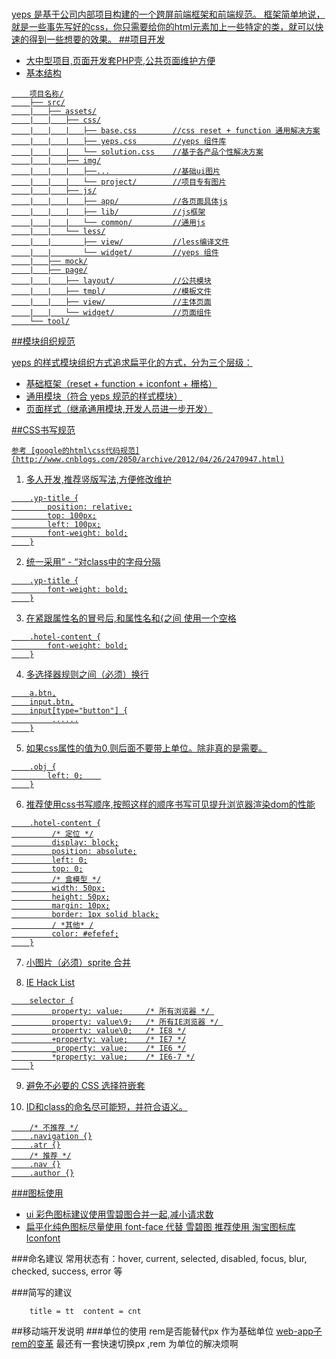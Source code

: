 <h1><a href="#" title="yep-ui 官网"></h1>


yeps 是基于公司内部项目构建的一个跨屏前端框架和前端规范。
框架简单地说，就是一些事先写好的css，你只需要给你的html元素加上一些特定的类，就可以快速的得到一些想要的效果。
##项目开发
- 大中型项目,页面开发套PHP壳,公共页面维护方便
- 基本结构
```
	项目名称/
	├── src/
	|	├── assets/
	|	|	├── css/
	|	|	|	├── base.css		//css reset + function 通用解决方案
	|	|	|	├── yeps.css		//yeps 组件库
	|	|	|	└── solution.css	//基于各产品个性解决方案
	|	|	├── img/
	|	|	|	├──...				//基础ui图片
	|	|	|	└── project/		//项目专有图片
	|	|	├── js/
	|	|	|	├── app/			//各页面具体js
	|	|	|	├── lib/			//js框架
	|	|	|	└── common/			//通用js
	|	|	└── less/
	|	|		├── view/			//less编译文件
	|	|		└── widget/			//yeps 组件
	|	├── mock/
	|	├── page/
	|	|	├── layout/				//公共模块
	|	|	├── tmpl/				//模板文件
	|	|	├── view/				//主体页面
	|	|	└── widget/				//页面组件
	└── tool/
```
##模块组织规范

yeps 的样式模块组织方式追求扁平化的方式，分为三个层级：
- 基础框架（reset +  function + iconfont + 栅格）
- 通用模块（符合 yeps 规范的样式模块）
- 页面样式（继承通用模块,开发人员进一步开发）

##CSS书写规范 

	参考 [google的html\css代码规范](http://www.cnblogs.com/2050/archive/2012/04/26/2470947.html)

1. 多人开发,推荐竖版写法,方便修改维护
```
	.yp-title {
		position: relative;
		top: 100px;
		left: 100px;
		font-weight: bold;
	}
```

2. 统一采用” - “对class中的字母分隔
```
	.yp-title {
		font-weight: bold;
	}
```
3. 在紧跟属性名的冒号后,和属性名和{之间 使用一个空格
```
	.hotel-content {
    	font-weight: bold;
	}
```
4. 多选择器规则之间（必须）换行
```
	a.btn,
	input.btn,
	input[type="button"] {
	     ......
	}
```
5. 如果css属性的值为0,则后面不要带上单位。除非真的是需要。
```
	.obj {
	    left: 0;    
	}
```
6. 推荐使用css书写顺序,按照这样的顺序书写可见提升浏览器渲染dom的性能
```
	.hotel-content {
	     /* 定位 */
	     display: block;
	     position: absolute;
	     left: 0;
	     top: 0;
	     /* 盒模型 */
	     width: 50px;
	     height: 50px;
	     margin: 10px;
	     border: 1px solid black;
	     / *其他* /
	     color: #efefef;
	}
```
7. 小图片（必须）sprite 合并

8. IE Hack List
```
	selector {
	     property: value;     /* 所有浏览器 */ 
	     property: value\9;   /* 所有IE浏览器 */ 
	     property: value\0;   /* IE8 */
	     +property: value;    /* IE7 */
	     _property: value;    /* IE6 */
	     *property: value;    /* IE6-7 */
	}
```
9. 避免不必要的 CSS 选择符嵌套

10. ID和class的命名尽可能短，并符合语义。
```
	/* 不推荐 */
	.navigation {}
	.atr {}
	/* 推荐 */
	.nav {}
	.author {}
```









###图标使用
- ui 彩色图标建议使用雪碧图合并一起,减小请求数
- 扁平化纯色图标尽量使用 font-face 代替 雪碧图
	推荐使用 [淘宝图标库Iconfont](http://www.iconfont.cn/)

###命名建议
常用状态有：hover, current, selected, disabled, focus, blur, checked, success, error 等
	
###简写的建议
```
	title = tt	content = cnt
```
##移动端开发说明
###单位的使用
	rem是否能替代px 作为基础单位  [web-app子rem的变革](http://isux.tencent.com/web-app-rem.html)
	最还有一套快速切换px ,rem 为单位的解决烦啊
